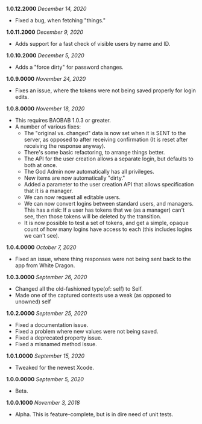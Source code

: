 **1.0.12.2000** *December 14, 2020*
- Fixed a bug, when fetching "things."

**1.0.11.2000** *December 9, 2020*
- Adds support for a fast check of visible users by name and ID.

**1.0.10.2000** *December 5, 2020*
- Adds a "force dirty" for password changes.

**1.0.9.0000** *November 24, 2020*
- Fixes an issue, where the tokens were not being saved properly for login edits.

**1.0.8.0000** *November 18, 2020*
- This requires BAOBAB 1.0.3 or greater.
- A number of various fixes:
    - The "original vs. changed" data is now set when it is SENT to the server, as opposed to after receiving confirmation (It is reset after receiving the response anyway).
    - There's some basic refactoring, to arrange things better.
    - The API for the user creation allows a separate login, but defaults to both at once.
    - The God Admin now automatically has all privileges.
    - New items are now automatically "dirty."
    - Added a parameter to the user creation API that allows specification that it is a manager.
    - We can now request all editable users.
    - We can now convert logins between standard users, and managers. This has a risk: If a user has tokens that we (as a manager) can't see, then those tokens will be deleted by the transition.
    - It is now possible to test a set of tokens, and get a simple, opaque count of how many logins have access to each (this includes logins we can't see).
    
**1.0.4.0000** *October 7, 2020*
- Fixed an issue, where thing responses were not being sent back to the app from White Dragon.

**1.0.3.0000** *September 26, 2020*
- Changed all the old-fashioned type(of: self) to Self.
- Made one of the captured contexts use a weak (as opposed to unowned) self

**1.0.2.0000** *September 25, 2020*

- Fixed a documentation issue.
- Fixed a problem where new values were not being saved.
- Fixed a deprecated property issue.
- Fixed a misnamed method issue.

**1.0.1.0000** *September 15, 2020*

- Tweaked for the newest Xcode.

**1.0.0.0000** *September 5, 2020*

- Beta.

**1.0.0.1000** *November 3, 2018*

- Alpha. This is feature-complete, but is in dire need of unit tests.
